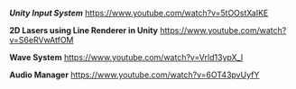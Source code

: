 **_Unity Input System_**
https://www.youtube.com/watch?v=5tOOstXaIKE

**2D Lasers using Line Renderer in Unity**
https://www.youtube.com/watch?v=S6eRVwAtfOM

**Wave System**
https://www.youtube.com/watch?v=Vrld13ypX_I

**Audio Manager**
https://www.youtube.com/watch?v=6OT43pvUyfY

